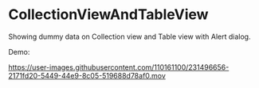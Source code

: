 # CollectionViewAndTableView

Showing dummy data on Collection view and Table view with Alert dialog. 

Demo:

https://user-images.githubusercontent.com/110161100/231496656-2171fd20-5449-44e9-8c05-519688d78af0.mov

